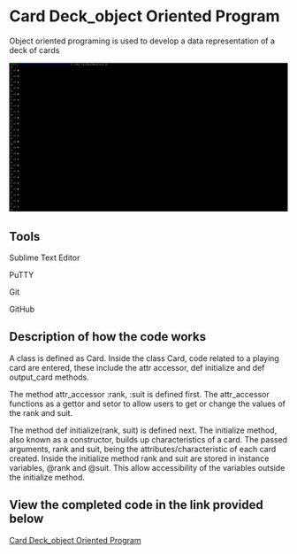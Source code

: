 # Card Deck_object Oriented Program

Object oriented programing is used to develop a data representation of a deck of cards 

![Deck of Cards in terminal window](/images/DeckofCardsTerminalscreenshot.png)


## Tools 

Sublime Text Editor

PuTTY

Git 

GitHub


## Description of how the code works

A class is defined as Card. Inside the class Card, code related to a playing card are entered, these include the attr accessor, def initialize and def output_card methods. 

The method attr_accessor :rank, :suit is defined first. The attr_accessor functions as a gettor and setor to allow users to get or change the values of the rank and suit.

The method def initialize(rank, suit) is defined next. The initialize method, also known as a constructor, builds up characteristics of a card. The passed arguments, rank and suit, being the attributes/characteristic of each card created. Inside the initialize method rank and suit are stored in instance variables, @rank and @suit. This allow accessibility of the variables outside the initialize method.  


## View the completed code in the link provided below

[Card Deck_object Oriented Program](https://github.com/OwitiDessy/ObjectOrientedProgram/blob/master/CardDeckRevised.rb)